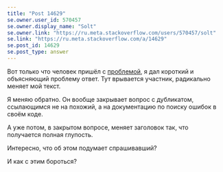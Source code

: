 ```yaml
---
title: "Post 14629"
se.owner.user_id: 570457
se.owner.display_name: "Solt"
se.owner.link: "https://ru.meta.stackoverflow.com/users/570457/solt"
se.link: "https://ru.meta.stackoverflow.com/a/14629"
se.post_id: 14629
se.post_type: answer
---
```

<p>Вот только что человек пришёл с <a href="https://ru.stackoverflow.com/questions/1613019/%D0%9D%D0%B0%D0%BF%D0%B8%D1%81%D0%B0%D0%BB-%D0%BA%D0%BE%D0%B4-%D0%B0-%D0%BE%D0%BD-%D0%BD%D0%B5-%D1%80%D0%B0%D0%B1%D0%BE%D1%82%D0%B0%D0%B5%D1%82-%D0%B8-%D1%8F-%D0%BD%D0%B5-%D0%BF%D0%BE%D0%BD%D0%B8%D0%BC%D0%B0%D1%8E-%D0%BF%D0%BE%D1%87%D0%B5%D0%BC%D1%83">проблемой</a>, я дал короткий и объясняющий проблему ответ. Тут врывается участник, радикально меняет мой текст.</p>
<p>Я меняю обратно. Он вообще закрывает вопрос с дубликатом, ссылающимся не на похожий, а на документацию по поиску ошибок в своём коде.</p>
<p>А уже потом, в закрытом вопросе, меняет заголовок так, что получается полная глупость.</p>
<p>Интересно, что об этом подумает спрашивавший?</p>
<p>И как с этим бороться?</p>
